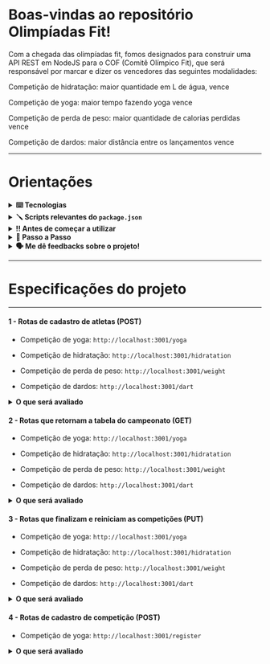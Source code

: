 # Boas-vindas ao repositório Olimpíadas Fit!

Com a chegada das olimpíadas fit, fomos designados para construir uma API REST em NodeJS para o COF (Comitê Olímpico Fit), que será responsável por marcar e dizer os vencedores das seguintes modalidades:

Competição de hidratação: maior quantidade em L de água, vence

Competição de yoga: maior tempo fazendo yoga vence

Competição de perda de peso: maior quantidade de calorias perdidas vence

Competição de dardos: maior distância entre os lançamentos vence


---
# Orientações

<details>
  <summary>
    <strong>⌨️ Tecnologias</strong>
  </summary>
  
  - **Typescript**
  
  - **Node**
  
  - **Express**
  
  - **MySql**
  
  - **Sequelize**
  
  - **Chai**
  
  - **Mocha**
  
  - **Sinon**
  
  - **Dotenv**

</details>

<details>
  <summary>
    <strong>🪛 Scripts relevantes do <code>package.json</code></strong>
  </summary><br>

  - `dev`: Roda a aplicação na porta `3001`;
    - *uso (na raiz do projeto): `npm run dev`*

  - `db:reset`: Roda os scripts do `Sequelize` restaurando o **banco de dados**. Utilize esse script caso ocorra algum problema no seu banco local;
    - *uso (na raiz do projeto): `npm run db:reset`*

  - `test`: Roda todos os testes;
    - *uso (na raiz do projeto): `npm test`*

</details>

 <details>
  <summary>
    <strong>‼️ Antes de começar a utilizar</strong>
  </summary><br>

  1. Certifique-se que possui o bando de dados MYSQL em sua máquina

  2. Configuração das variáveis de ambiente

    - Caso não queira utilizar variável de ambiente: Vá no arquivo src/database/config/database.ts e modifique manualmente.
  
 </details>

<details>
  <summary>
    <strong>🤝 Passo a Passo</strong>
  </summary><br>

  1. Clone o repositório

  - Use o comando: `git clone git@github.com:msennaa/ttbackend.git`
  - Entre na pasta do repositório que você acabou de clonar:
    - `cd ttbackend`

  2. Instale as dependências

  - Para isso, use o seguinte comando: `npm install`
  
  3. Restaure o banco de dados

  - Para isso, use o seguinte comando na raiz do projeto: `npm run db:reset`
  
  4. Subindo a aplicação na porta 3001

  - Para isso, use o seguinte comando na raiz do projeto: `npm run dev`
  
  </details>
  
<details>
  <summary>
    <strong>🗣 Me dê feedbacks sobre o projeto!</strong>
  </summary><br>

  Qualquer tipo de feedback é bem vindo para que eu possa continuar melhorando. 
   - **senamatheusjob@gmail.com**

</details>


---

  
# Especificações do projeto

---

####  1 - Rotas de cadastro de atletas (POST)

- Competição de yoga: `http://localhost:3001/yoga`

- Competição de hidratação: `http://localhost:3001/hidratation`

- Competição de perda de peso: `http://localhost:3001/weight`

- Competição de dardos: `http://localhost:3001/dart`
<details>
  <summary>
    <b>O que será avaliado</b>
  </summary>

  - Se todos os campos estão preenchidos.
    - Segue abaixo os retornos caso o preenchimento não seja o esperado ou o cadastro do atleta seja feito em uma competição que já foi finalizada
    
    ```json
    { "message": "Athlete is required" }
    ```
    
    ```json
    { "message": "Value is required" }
    ```
    
    ```json
    { "message": "Unity is required" }
    ```
    
    ```json
    { "message": "Athlete must be at least 3 characters"}
    ```
    
    ```json
    { "message": "Athlete must be a string"}
    ```
    
    ```json
    { "message": "Value must be a string" }
    ```
    
    ```json
    { "message": "Invalid value" }
    ```
    
    ```json
    { "message": "Unity must be a string" }
    ```
    
    ```json
    { "message": "Invalid Unity" }
    ```
  
    ```json
    { "message": "This competition is over" }
    ```

</details>

####  2 - Rotas que retornam a tabela do campeonato (GET)

- Competição de yoga: `http://localhost:3001/yoga`

- Competição de hidratação: `http://localhost:3001/hidratation`

- Competição de perda de peso: `http://localhost:3001/weight`

- Competição de dardos: `http://localhost:3001/dart`
<details>
  <summary>
    <b>O que será avaliado</b>
  </summary>

  - Se está ordenado corretamente.
    - Segue abaixo o retorno dos campeonatos
    
```json
[
    {
        "posicao": 1,
        "competicao": "campeonato de yoga",
        "atleta": "Yuri",
        "valor": "10",
        "unity": "m"
    },
    {
        "posicao": 2,
        "competicao": "campeonato de yoga",
        "atleta": "Renata",
        "valor": "2",
        "unity": "m"
    },
    {
        "posicao": 3,
        "competicao": "campeonato de yoga",
        "atleta": "Joao das Neves",
        "valor": "10",
        "unity": "s"
    },
    {
        "posicao": 4,
        "competicao": "campeonato de yoga",
        "atleta": "Rui",
        "valor": "2",
        "unity": "s"
    }
]
```

---
    
```json
[
    {
        "posicao": 1,
        "competicao": "campeonato de hidratação",
        "atleta": "Rubens",
        "valor": "8",
        "unity": "l"
    },
    {
        "posicao": 2,
        "competicao": "campeonato de hidratação",
        "atleta": "Marcio",
        "valor": "2",
        "unity": "l"
    },
    {
        "posicao": 3,
        "competicao": "campeonato de hidratação",
        "atleta": "Joao",
        "valor": "500",
        "unity": "ml"
    },
    {
        "posicao": 4,
        "competicao": "campeonato de hidratação",
        "atleta": "Oseias",
        "valor": "150",
        "unity": "ml"
    }
]
```

---
    
```json
[
    {
        "posicao": 1,
        "competicao": "campeonato de perda de peso",
        "atleta": "Brenda",
        "valor": "30",
        "unity": "kg"
    },
    {
        "posicao": 2,
        "competicao": "campeonato de perda de peso",
        "atleta": "Ricardo",
        "valor": "2",
        "unity": "kg"
    },
    {
        "posicao": 3,
        "competicao": "campeonato de perda de peso",
        "atleta": "Paula",
        "valor": "500",
        "unity": "g"
    },
    {
        "posicao": 4,
        "competicao": "campeonato de perda de peso",
        "atleta": "Andre",
        "valor": "100",
        "unity": "g"
    }
]
```
---
    
```json
[
    {
        "posicao": 1,
        "competicao": "campeonato de dardos",
        "atleta": "Marco",
        "valor": "30",
        "unity": "m"
    },
    {
        "posicao": 2,
        "competicao": "campeonato de dardos",
        "atleta": "Ursula",
        "valor": "15",
        "unity": "m"
    },
    {
        "posicao": 3,
        "competicao": "campeonato de dardos",
        "atleta": "Roberto",
        "valor": "50",
        "unity": "cm"
    },
    {
        "posicao": 4,
        "competicao": "campeonato de dardos",
        "atleta": "Irineu",
        "valor": "10",
        "unity": "cm"
    }
]
```

</details>

####  3 - Rotas que finalizam e reiniciam as competições (PUT)

- Competição de yoga: `http://localhost:3001/yoga`

- Competição de hidratação: `http://localhost:3001/hidratation`

- Competição de perda de peso: `http://localhost:3001/weight`

- Competição de dardos: `http://localhost:3001/dart`
<details>
  <summary>
    <b>O que será avaliado</b>
  </summary>

  - Se é possível finalizar e reiniciar a competição.
    - Segue abaixo o retorno das atualizações.
    
    ```json
    { "message": "Finishing competition" }
    ```
    
    ```json
    { "message": "Restarting competition" }
    ```

</details>

####  4 - Rotas de cadastro de competição (POST)

- Competição de yoga: `http://localhost:3001/register`

<details>
  <summary>
    <b>O que será avaliado</b>
  </summary>

  - Se todos os campos estão preenchidos.
    - Segue abaixo os retornos caso o preenchimento não seja o esperado
    
    ```json
    { "message": "competitionName is required" }
    ```
    
    ```json
    { "message": "competitionName must be a string" }
    ```
    
    ```json
    { "message": "competitionName must be at least 3 characters" }
    ```

</details>
